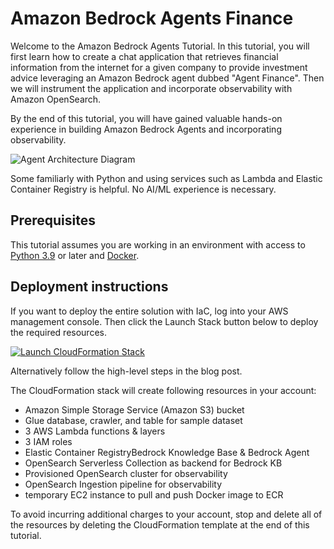 # Amazon Bedrock Agents Finance

Welcome to the Amazon Bedrock Agents Tutorial. In this tutorial, you will first learn how to create a chat application that retrieves financial information from the internet for a given company to provide investment advice leveraging an Amazon Bedrock agent dubbed "Agent Finance". Then we will instrument the application and incorporate observability with Amazon OpenSearch.

By the end of this tutorial, you will have gained valuable hands-on experience in building Amazon Bedrock Agents and incorporating observability.

![Agent Architecture Diagram](/images/agent_arch.png)

Some familiarly with Python and using services such as Lambda and Elastic Container Registry is helpful. No AI/ML experience is necessary.

## Prerequisites

This tutorial assumes you are working in an environment with access to [Python 3.9](https://www.python.org/getit/) or later and [Docker](https://www.docker.com/). 

## Deployment instructions
If you want to deploy the entire solution with IaC, log into your AWS management console. Then click the Launch Stack button below to deploy the required resources.

[![Launch CloudFormation Stack](https://felixh-github.s3.amazonaws.com/misc_public/launchstack.png)](https://console.aws.amazon.com/cloudformation/home#/stacks/new?stackName=agentfinance&templateURL=https://felixh-github.s3.amazonaws.com/misc_public/bedrock-finance-agent.yml)

Alternatively follow  the high-level steps in the blog post.

The CloudFormation stack will create following resources in your account:
- Amazon Simple Storage Service (Amazon S3) bucket
- Glue database, crawler, and table for sample dataset
- 3 AWS Lambda functions & layers
- 3 IAM roles
- Elastic Container RegistryBedrock Knowledge Base & Bedrock Agent
- OpenSearch Serverless Collection as backend for Bedrock KB
- Provisioned OpenSearch cluster for observability
- OpenSearch Ingestion pipeline for observability
- temporary EC2 instance to pull and push Docker image to ECR

To avoid incurring additional charges to your account, stop and delete all of the resources by deleting the CloudFormation template at the end of this tutorial.